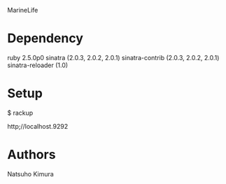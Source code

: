 MarineLife

# Dependency
ruby 2.5.0p0
sinatra (2.0.3, 2.0.2, 2.0.1)
sinatra-contrib (2.0.3, 2.0.2, 2.0.1)
sinatra-reloader (1.0)

# Setup
$ rackup

http;//localhost.9292

# Authors
Natsuho Kimura